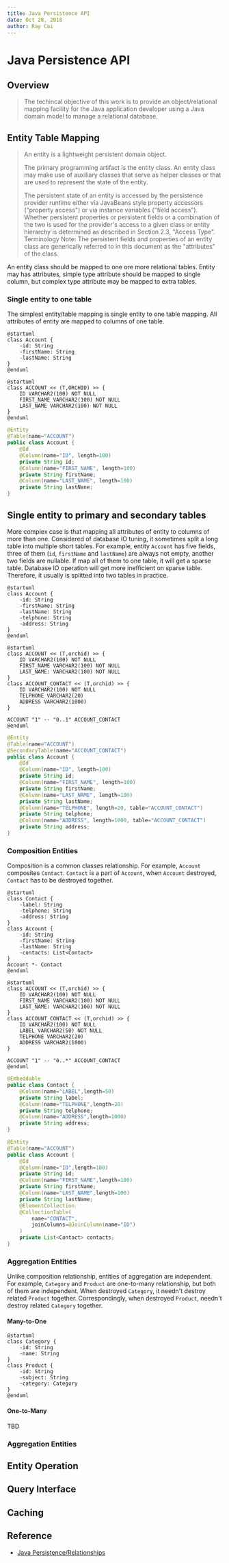```yaml
---
title: Java Persistence API
date: Oct 28, 2018
author: Ray Cai
---
```

# Java Persistence API

## Overview

>The techincal objective of this work is to provide an object/relational mapping facility for the Java application developer using a Java domain model to manage a relational database.

## Entity Table Mapping

> An entity is a lightweight persistent domain object.
>
>The primary programming artifact is the entity class. An entity class may make use of auxiliary classes that serve as helper classes or that are used to represent the state of the entity.
>
>The persistent state of an entity is accessed by the persistence provider runtime either via JavaBeans style property accessors ("property access") or via instance variables ("field access"). Whether persistent properties or persistent fields or a combination of the two is used for the provider's access to a given class or entity hierarchy is determined as described in Section 2.3, "Access Type".
>Terminology Note: The persistent fields and properties of an entity class are generically referred to in this document as the "attributes" of the class.

An entity class should be mapped to one ore more relational tables. Entity may has attributes, simple type attribute should be mapped to single column, but complex type attribute may be mapped to extra tables.

### Single entity to one table

The simplest entity/table mapping is single entity to one table mapping. All attributes of entity are mapped to columns of one table.

```puml
@startuml
class Account {
    -id: String
    -firstName: String
    -lastName: String
}
@enduml
```

```puml
@startuml
class ACCOUNT << (T,ORCHID) >> {
    ID VARCHAR2(100) NOT NULL
    FIRST_NAME VARCHAR2(100) NOT NULL
    LAST_NAME VARCHAR2(100) NOT NULL
}
@enduml
```

```java
@Entity
@Table(name="ACCOUNT")
public class Account {
    @Id
    @Column(name="ID", length=100)
    private String id;
    @Column(name="FIRST_NAME", length=100)
    private String firstName;
    @Column(name="LAST_NAME", length=100)
    private String lastNane;
}
```

## Single entity to primary and secondary tables

More complex case is that mapping all attributes of entity to columns of more than one.
Considered of database IO tuning, it sometimes split a long table into multiple short tables. For example, entity `Account` has five fields, three of them (`id`, `firstName` and `lastName`) are always not empty, another two fields are nullable. If map all of them to one table, it will get a sparse table. Database IO operation will get more inefficient on sparse table. Therefore, it usually is splitted into two tables in practice.

```puml
@startuml
class Account {
    -id: String
    -firstName: String
    -lastName: String
    -telphone: String
    -address: String
}
@enduml
```

```puml
@startuml
class ACCOUNT << (T,orchid) >> {
    ID VARCHAR2(100) NOT NULL
    FIRST_NAME VARCHAR2(100) NOT NULL
    LAST_NAME: VARCHAR2(100) NOT NULL
}
class ACCOUNT_CONTACT << (T,orchid) >> {
    ID VARCHAR2(100) NOT NULL
    TELPHONE VARCHAR2(20)
    ADDRESS VARCHAR2(1000)
}

ACCOUNT "1" -- "0..1" ACCOUNT_CONTACT
@enduml
```

```java
@Entity
@Table(name="ACCOUNT")
@SecondaryTable(name="ACCOUNT_CONTACT")
public class Account {
    @Id
    @Column(name="ID", length=100)
    private String id;
    @Column(name="FIRST_NAME", length=100)
    private String firstName;
    @Column(name="LAST_NAME", length=100)
    private String lastName;
    @Column(name="TELPHONE", length=20, table="ACCOUNT_CONTACT")
    private String telphone;
    @Column(name="ADDRESS", length=1000, table="ACCOUNT_CONTACT")
    private String address;
}
```

### Composition Entities

Composition is a common classes relationship. For example, `Account` composites `Contact`. `Contact` is a part of `Account`, when `Account` destroyed, `Contact` has to be destroyed together.

```puml
@startuml
class Contact {
    -label: String
    -telphone: String
    -address: String
}
class Account {
    -id: String
    -firstName: String
    -lastName: String
    -contacts: List<Contact>
}
Account *- Contact
@enduml
```

```puml
@startuml
class ACCOUNT << (T,orchid) >> {
    ID VARCHAR2(100) NOT NULL
    FIRST_NAME VARCHAR2(100) NOT NULL
    LAST_NAME: VARCHAR2(100) NOT NULL
}
class ACCOUNT_CONTACT << (T,orchid) >> {
    ID VARCHAR2(100) NOT NULL
    LABEL VARCHAR2(50) NOT NULL
    TELPHONE VARCHAR2(20)
    ADDRESS VARCHAR2(1000)
}

ACCOUNT "1" -- "0..*" ACCOUNT_CONTACT
@enduml
```

```java
@Embeddable
public class Contact {
    @Column(name="LABEL",length=50)
    private String label;
    @Column(name="TELPHONE",length=20)
    private String telphone;
    @Column(name="ADDRESS",length=1000)
    private String address;
}

@Entity
@Table(name="ACCOUNT")
public class Account {
    @Id
    @Column(name="ID",length=100)
    private String id;
    @Column(name="FIRST_NAME",length=100)
    private String firstName;
    @Column(name="LAST_NAME",length=100)
    private String lastName;
    @ElementCollection
    @CollectionTable(
        name="CONTACT",
        joinColumns=@JoinColumn(name="ID")
    )
    private List<Contact> contacts;
}
```

### Aggregation Entities

Unlike composition relationship, entities of aggregation are independent. For example, `Category` and `Product` are one-to-many relationship, but both of them are independent. When destroyed `Category`, it needn't destroy related `Product` together. Correspondingly, when destroyed `Product`, needn't destroy related `Category` together.

#### Many-to-One

```puml
@startuml
class Category {
    -id: String
    -name: String
}
class Product {
    -id: String
    -subject: String
    -category: Category
}
@enduml
```

#### One-to-Many

TBD

### Aggregation Entities

## Entity Operation

## Query Interface

## Caching

## Reference

* [Java Persistence/Relationships](https://en.wikibooks.org/wiki/Java_Persistence/Relationships)

